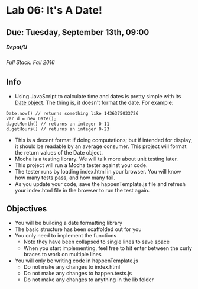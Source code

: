 # Lab 06: It's A Date!
## Due: Tuesday, September 13th, 09:00
##### Depot/U 
###### Full Stack: Fall 2016

## Info

* Using JavaScript to calculate time and dates is pretty simple with its [Date object](https://developer.mozilla.org/en-US/docs/Web/JavaScript/Reference/Global_Objects/Date). The thing is, it doesn't format the date. For example:
```
Date.now() // returns something like 1436375033726
var d = new Date();
d.getMonth() // returns an integer 0-11
d.getHours() // returns an integer 0-23
```
* This is a decent format if doing computations; but if intended for display, it should be readable by an average consumer. This project will format the return values of the Date object.
* Mocha is a testing library. We will talk more about unit testing later.
* This project will run a Mocha tester against your code.
* The tester runs by loading index.html in your browser. You will know how many tests pass, and how many fail.
* As you update your code, save the happenTemplate.js file and refresh your index.html file in the browser to run the test again.

## Objectives
* You will be building a date formatting library
* The basic structure has been scaffolded out for you
* You only need to implement the functions
	* Note they have been collapsed to single lines to save space
	* When you start implementing, feel free to hit enter between the curly braces to work on multiple lines
* You will only be writing code in happenTemplate.js
	* Do not make any changes to index.html
	* Do not make any changes to happen.tests.js
	* Do not make any changes to anything in the lib folder